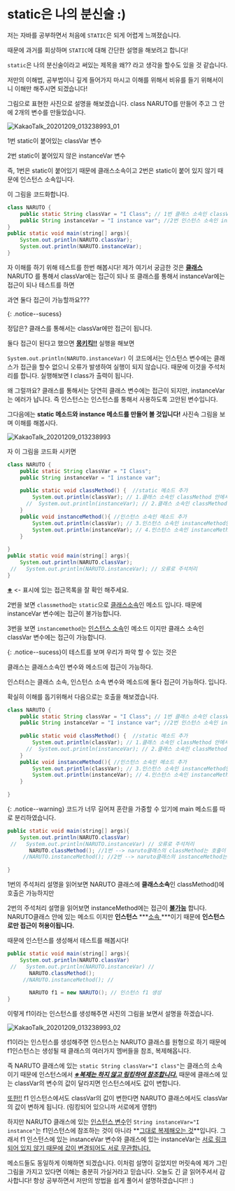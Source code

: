 # static은 나의 분신술 :)

저는 자바를 공부하면서 처음에 `STATIC`은 되게 어렵게 느껴졌습니다. 

때문에 과거를 회상하며 `STATIC`에 대해 간단한 설명을 해보려고 합니다!

`static`은 나의 분신술이라고 써있는 제목을 왜??  라고 생각을 할수도 있을 것 같습니다. 

저만의 이해법, 공부법이니 깊게 들어가지 마시고 이해를 위해서 비유를 들기 위해서이니 이해만 해주시면 되겠습니다!

그림으로 표현한 사진으로 설명을 해보겠습니다. class NARUTO를 만들어 주고 그 안에 2개의 변수를 만들었습니다.



![KakaoTalk_20201209_013238993_01](https://user-images.githubusercontent.com/74045426/101512667-9d444a80-39be-11eb-95d1-db0887c6153f.jpg)

1번 static이 붙어있는 classVar 변수

2번 static이 붙어있지 않은 instanceVar 변수 

즉, 1번은 static이 붙어있기 때문에 클래스소속이고 2번은 static이 붙어 있지 않기 때문에 인스턴스 소속입니다.

이 그림을 코드화합니다.

```java
class NARUTO {
    public static String classVar = "I Class"; // 1번 클래스 소속인 classVar 변수
    public String instanceVar = "I instance var"; //2번 인스턴스 소속인 instatnceVar 변수
}
public static void main(string[] args){
    System.out.println(NARUTO.classVar);
    System.out.println(NARUTO.instanceVar);
}
```

자 이해를 하기 위해 테스트를 한번 해봅시다! 제가 여기서 궁금한 것은 **<u>클래스</u>** NARUTO 를 통해서 classVar에는 접근이 되나 또 클래스를 통해서 instanceVar에는 접근이 되나 테스트를 하면

과연 둘다 접근이 가능할까요???



{: .notice--sucess}

정답은? 클래스를 통해서는 classVar에만 접근이 됩니다.



둘다 접근이 된다고 했으면 <u>**몽키킥!!**</u>  실행을 해보면 

`System.out.println(NARUTO.instanceVar)`  이 코드에서는 인스턴스 변수에는 클래스가 접근을 할수 없으니 오류가 발생하여 실행이 되지 않습니다. 때문에 이것을 주석처리를 합니다. 실행해보면 I class가 출력이 됩니다. 

왜 그럴까요?  클래스를 통해서는 당연히 클래스 변수에는 접근이 되지만, instanceVar는 에러가 납니다. 즉 인스턴스는 인스턴스를 통해서 사용하도록 고안된 변수입니다.

그다음에는 **static 메소드와 instance 메소드를 만들어 볼 것입니다!** 사진속 그림을 보며 이해를 해봅시다.

![KakaoTalk_20201209_013238993](https://user-images.githubusercontent.com/74045426/101512659-9b7a8700-39be-11eb-92aa-306a0505e4d7.jpg)

자 이 그림을 코드화 시키면

```java
class NARUTO {
    public static String classVar = "I Class"; 
    public String instanceVar = "I instance var";
    
    public static void classMethod() {  //static 메소드 추가
        System.out.println(classVar); // 1.클래스 소속인 classMethod 안에서 클래스 소속인 classVar에 ※접근가능
      //  System.out.println(instanceVar); // 2.클래스 소속인 classMethod 안에서 인스턴스 소속인 instanceVar에 ※접근불가 오류처리 난다. 때문에 주석 처리
    } 
    public void instanceMethod(){ //인스턴스 소속인 메소드 추가
        System.out.println(classVar); // 3.인스턴스 소속인 instanceMethod안에서 클래스 소속인 classVar에 ※접근가능
        System.out.println(instanceVar); // 4.인스턴스 소속인 instanceMethod안에서 인스턴스 소속인 instanceVar에 ※접근가능
    } 
    
}
public static void main(string[] args){
    System.out.println(NARUTO.classVar);
 //   System.out.println(NARUTO.instanceVar); // 오류로 주석처리
}
```



**<u>※</u>** <- 표시에 있는 접근목록을 잘 확인 해주세요. 

2번을 보면 `classmethod`는 `static`으로 <u>클래스소속</u>인 메소드 입니다. 때문에 instanceVar 변수에는 접근이 불가능합니다.

3번을 보면 `instancemethod`는 <u>인스턴스 소속</u>인 메소드 이지만 클래스 소속인 classVar 변수에는 접근이 가능합니다.



{: .notice--sucess}이 테스트를 보며 우리가 파악 할 수 있는 것은 

클래스는 클래스소속인 변수와 메소드에 접근이 가능하다.

인스터스는 클래스 소속, 인스턴스 소속 변수와 메소드에 둘다 접근이 가능하다. 입니다. 





확실히 이해를 돕기위해서 다음으로는 호출을 해보겠습니다. 

```java
class NARUTO {
    public static String classVar = "I Class"; // 1번 클래스 소속인 classVar 변수
    public String instanceVar = "I instance var"; //2번 인스턴스 소속인 instatnceVar 변수
    
    public static void classMethod() {  //static 메소드 추가
        System.out.println(classVar); // 1.클래스 소속인 classMethod 안에서 클래스 소속인 classVar에 ※접근가능
      //  System.out.println(instanceVar); // 2.클래스 소속인 classMethod 안에서 인스턴스 소속인 instanceVar에 ※접근불가 오류처리 난다. 때문에 주석 처리
    } 
    public void instanceMethod(){ //인스턴스 소속인 메소드 추가
        System.out.println(classVar); // 3.인스턴스 소속인 instanceMethod안에서 클래스 소속인 classVar에 ※접근가능
        System.out.println(instanceVar); // 4.인스턴스 소속인 instanceMethod안에서 인스턴스 소속인 instanceVar에 ※접근가능
    } 
    
}
```



{: .notice--warning} 코드가 너무 길어져 혼란을 가중할 수 있기에 main 메소드를 따로 분리하였습니다.

```java
public static void main(string[] args){
    System.out.println(NARUTO.classVar)
 //   System.out.println(NARUTO.instanceVar) // 오류로 주석처리
       NARUTO.classMethod(); //1번 --> naruto클래스의 classMethod는 호출이 된다.
     //NARUTO.instanceMethod(); //2번 --> naruto클래스의 instanceMethod는 호출이 되지 않는다. 즉 오류구문이기에 주석처리를 해주며 이 구문은 인스턴스 소속이기 때문에 인스턴스로 접근만 허용을 한다. 클래스를 통해서 접근은 금지되어 있는 것입니다.
    
}
```

1번의 주석처리 설명을 읽어보면 NARUTO 클래스에 **클래스소속**인 classMethod()에 호출은 가능하지만

2번의 주석처리 설명을 읽어보면 instanceMethod에는 접근이 **<u>불가능</u>** 합니다.  NARUTO클래스 안에 있는 메소드 이지만 **인스턴스** ***<u>소속 </u>***이기 때문에 **인스턴스로만 접근이 허용이됩니다.**

때문에 인스턴스를 생성해서 테스트를 해봅시다!

```java
public static void main(string[] args){
    System.out.println(NARUTO.classVar)
 //   System.out.println(NARUTO.instanceVar) // 
       NARUTO.classMethod();
     //NARUTO.instanceMethod(); //
     
       NARUTO f1 = new NARUTO(); // 인스턴스 f1 생성
}
```

이렇게 f1이라는 인스턴스를 생성해주면 사진의 그림을 보면서 설명을 하겠습니다.

![KakaoTalk_20201209_013238993_02](https://user-images.githubusercontent.com/74045426/101512670-9ddce100-39be-11eb-8ef4-0bb876320441.jpg)

f1이라는 인스턴스를 생성해주면 인스턴스는 NARUTO 클래스를 원형으로 하기 때문에 f1인스턴스는 생성될 때 클래스의 여러가지 멤버들을 참조, 복제해옵니다.

즉 NARUTO 클래스에 있는 `static String classVar="I class"`는 클래스의 소속이기 때문에 인스턴스에서 <u>***※복제는 하지 않고 링킹하여 참조합니다.***</u> 때문에 클래스에 있는 classVar의 변수의 값이 달라지면 인스턴스에서도 값이 변합니다. 

<u>또한!!</u> f1 인스턴스에서도 classVar의 값이 변한다면 NARUTO 클래스에서도 classVar의 값이 변하게 됩니다. (링킹되어 있으니까 서로에게 영향!)

하지만 NARUTO 클래스에 있는 <u>인스턴스 변수</u>인 `String instanceVar="I instance"`는 f1인스턴스에 참조하는 것이 아니라 **<u>그대로 복제해오는 것</u>**입니다. 그래서 f1 인스턴스에 있는 instanceVar 변수와 클래스에 있는 instanceVar는 <u>서로 링크되어 있지 않기 때문에 값이 변경되어도 서로 무관합니다.</u>



메소드들도 동일하게 이해하면 되겠습니다. 이처럼 설명이 길었지만 머릿속에 제가 그린 그림을 가지고 있다면 이해는 충분히 가실거라고 믿습니다. 오늘도 긴 글 읽어주셔서 감사합니다! 항상 공부하면서 저만의 방법을 쉽게 풀어서 설명하겠습니다!! :)

